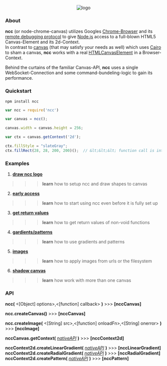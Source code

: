 <!-- ![logo](https://raw.githubusercontent.com/indus/ncc/master/footage/logo.png) -->

<p align="center">
  <img src="https://raw.githubusercontent.com/indus/ncc/master/footage/logo.png" alt="logo"/>
</p>

### About
**ncc** (or node-chrome-canvas) utilizes Googles [Chrome-Browser](https://www.google.com/chrome/browser/) and its [remote debugging protocol](https://developers.google.com/chrome-developer-tools/docs/debugger-protocol) to give [Node.js](http://nodejs.org/) access to a full-blown HTML5 Canvas-Element and its 2d-Context.  
In contrast to [canvas](https://www.npmjs.org/package/canvas) (that may satisfy your needs as well) which uses [Cairo](http://cairographics.org/) to sham a canvas, **ncc** works with a real [HTMLCanvasElement](https://developer.mozilla.org/en-US/docs/Web/API/HTMLCanvasElement) in a Browser-Context.

Behind the curtains of the familiar Canvas-API, **ncc** uses a single WebSocket-Connection and some command-bundeling-logic to gain its performance.

### Quickstart
```
npm install ncc
```
```javascript
var ncc = require('ncc')

var canvas = ncc();

canvas.width = canvas.height = 256;

var ctx = canvas.getContext('2d');

ctx.fillStyle = "slateGray";
ctx.fillRect(28, 28, 200, 200)();  // &lt;&lt;&lt; function call is intentional!
```
### Examples
1. **[draw ncc logo](https://github.com/indus/ncc/blob/master/examples/1_draw_ncc_logo.js)**
>>> **learn** how to setup ncc and draw shapes to canvas
2. **[early access](https://github.com/indus/ncc/blob/master/examples/2_early_access.js)**
>>> **learn** how to start using ncc even before it is fully set up
3. **[get return values](https://github.com/indus/ncc/blob/master/examples/3_get_return_values.js)**
>>> **learn** how to get return values of non-void functions
4. **[gardients/patterns](https://github.com/indus/ncc/blob/master/examples/4_gradients_and_patterns.js)**
>>> **learn** how to use gradients and patterns
5. **[images](https://github.com/indus/ncc/blob/master/examples/5_images.js)**
>>> **learn** how to apply images from urls or the filesystem
6. **[shadow canvas](https://github.com/indus/ncc/blob/master/examples/6_shadow_canvas.js)**
>>> **learn** how work with more than one canvas

### API

**ncc(** &lt;[Object] options&gt;,&lt;[function] callback&gt; **)** >>> **[nccCanvas]**

**ncc.createCanvas()** >>> **[nccCanvas]**

**ncc.createImage(** &lt;[String] src&gt;,&lt;[function] onloadFn&gt;,&lt;[String] onerror&gt; **)** >>> **[nccImage]**

**nccCanvas.getContext(** *[nativeAPI](https://developer.mozilla.org/en-US/docs/Web/API/HTMLCanvasElement#Methods)* **)** >>> **[nccContext2d]**

**nccContext2d.createLinearGradient(** *[nativeAPI](https://developer.mozilla.org/en-US/docs/Web/API/CanvasRenderingContext2D#createLinearGradient())* **)** >>> **[nccLinearGradient]**  
**nccContext2d.createRadialGradient(** *[nativeAPI](https://developer.mozilla.org/en-US/docs/Web/API/CanvasRenderingContext2D#createRadialGradient())* **)** >>> **[nccRadialGradient]**  
**nccContext2d.createPattern(** *[nativeAPI](https://developer.mozilla.org/en-US/docs/Web/API/CanvasRenderingContext2D#createPattern())* **)** >>> **[nccPattern]**
